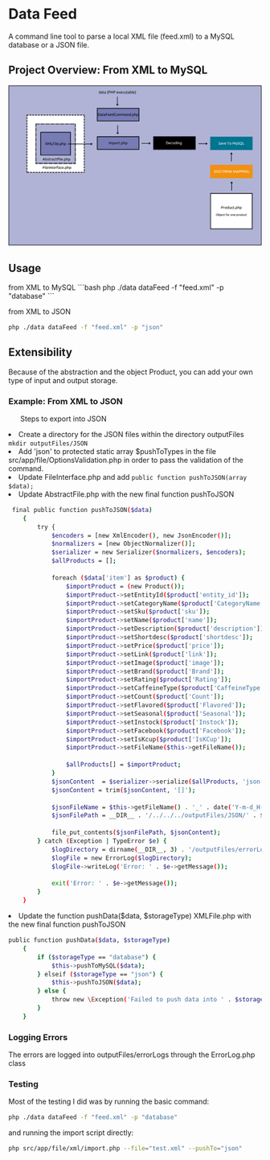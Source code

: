 <h1>Data Feed</h1>
<p>A command line tool to parse a local XML file (feed.xml) to a MySQL database or a JSON file.</p>

<h2>Project Overview: From XML to MySQL</h2> 
<img src="images/dataFeed.png" alt="DataFeed Structure">

<h2>Usage</h2>
from XML to MySQL
```bash
php ./data dataFeed -f "feed.xml" -p "database"
```

from XML to JSON
```bash
php ./data dataFeed -f "feed.xml" -p "json"
```

<h2>Extensibility</h2>
Because of the abstraction and the object Product, you can add your own type of input and output storage.
<h3>Example: From XML to JSON</h3>
<ul>Steps to export into JSON</ul>
<li>Create a directory for the JSON files within the directory outputFiles
<code>mkdir outputFiles/JSON</code></li>
<li>Add 'json' to protected static array $pushToTypes in the file src/app/file/OptionsValidation.php
    in order to pass the validation of the command. 
</li>
<li>Update FileInterface.php and add <code>public function pushToJSON(array $data); </code></li>
<li>Update AbstractFile.php with the new final function pushToJSON</li>

```bash
 final public function pushToJSON($data)
    {
        try {
            $encoders = [new XmlEncoder(), new JsonEncoder()];
            $normalizers = [new ObjectNormalizer()];
            $serializer = new Serializer($normalizers, $encoders);
            $allProducts = [];

            foreach ($data['item'] as $product) {
                $importProduct = (new Product());
                $importProduct->setEntityId($product['entity_id']);
                $importProduct->setCategoryName($product['CategoryName']);
                $importProduct->setSku($product['sku']);
                $importProduct->setName($product['name']);
                $importProduct->setDescription($product['description']);
                $importProduct->setShortdesc($product['shortdesc']);
                $importProduct->setPrice($product['price']);
                $importProduct->setLink($product['link']);
                $importProduct->setImage($product['image']);
                $importProduct->setBrand($product['Brand']);
                $importProduct->setRating($product['Rating']);
                $importProduct->setCaffeineType($product['CaffeineType']);
                $importProduct->setCount($product['Count']);
                $importProduct->setFlavored($product['Flavored']);
                $importProduct->setSeasonal($product['Seasonal']);
                $importProduct->setInstock($product['Instock']);
                $importProduct->setFacebook($product['Facebook']);
                $importProduct->setIsKcup($product['IsKCup']);
                $importProduct->setFileName($this->getFileName());

                $allProducts[] = $importProduct;
            }
            $jsonContent  = $serializer->serialize($allProducts, 'json', ['json_encode_options' => \JSON_PRESERVE_ZERO_FRACTION]);
            $jsonContent = trim($jsonContent, '[]');

            $jsonFileName = $this->getFileName() . '_' . date('Y-m-d_H-i-s');
            $jsonFilePath = __DIR__ . '/../../../outputFiles/JSON/' . $jsonFileName . '.json';

            file_put_contents($jsonFilePath, $jsonContent);
        } catch (Exception | TypeError $e) {
            $logDirectory = dirname(__DIR__, 3) . '/outputFiles/errorLogs';
            $logFile = new ErrorLog($logDirectory);
            $logFile->writeLog('Error: ' . $e->getMessage());

            exit('Error: ' . $e->getMessage());
        }
    }
```
<li>Update the function pushData($data, $storageType) XMLFile.php with the new final function pushToJSON</li>

```bash
public function pushData($data, $storageType)
    {
        if ($storageType == "database") {
            $this->pushToMySQL($data);
        } elseif ($storageType == "json") {
            $this->pushToJSON($data);
        } else {
            throw new \Exception('Failed to push data into ' . $storageType  . ' storage');
        }
    }
```

<h3>Logging Errors</h3>
<p>The errors are logged into outputFiles/errorLogs through the ErrorLog.php class</p>

<h3>Testing</h3>
<p>Most of the testing I did was by running the basic command:</p>

```bash
php ./data dataFeed -f "feed.xml" -p "database"
```
<p>and running the import script directly: </p>

```bash
php src/app/file/xml/import.php --file="test.xml" --pushTo="json"
```
